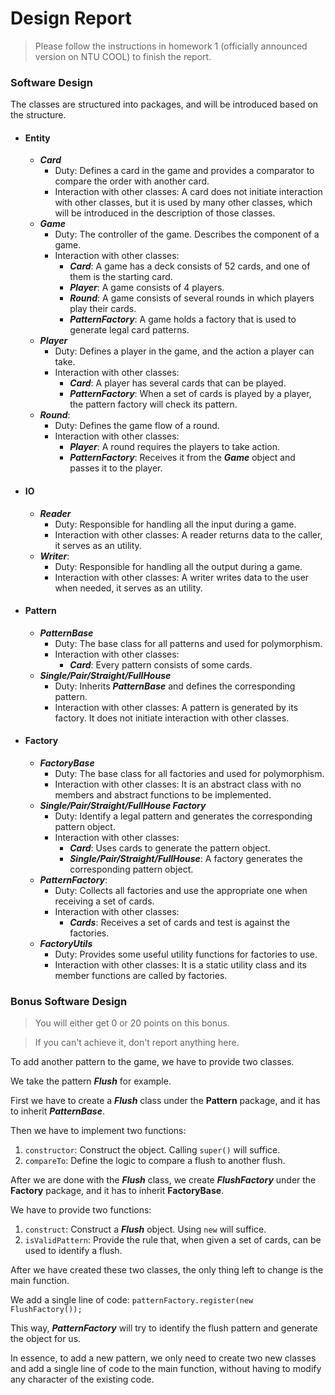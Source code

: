 # Design Report

>  Please follow the instructions in homework 1 (officially announced version on NTU COOL) to finish the report.



### Software Design

The classes are structured into packages, and will be introduced based on the structure.

* #### Entity

  * ***Card***
    * Duty: Defines a card in the game and provides a comparator to compare the order with another card.
    * Interaction with other classes: A card does not initiate interaction with other classes, but it is used by many other classes, which will be introduced in the description of those classes.
  * ***Game***
    * Duty: The controller of the game. Describes the component of a game.
    * Interaction with other classes:
      * ***Card***: A game has a deck consists of 52 cards, and one of them is the starting card.
      * ***Player***: A game consists of 4 players.
      * ***Round***: A game consists of several rounds in which players play their cards.
      * ***PatternFactory***: A game holds a factory that is used to generate legal card patterns.
  * ***Player***
    * Duty: Defines a player in the game, and the action a player can take.
    * Interaction with other classes:
      * ***Card***: A player has several cards that can be played.
      * ***PatternFactory***: When a set of cards is played by a player, the pattern factory will check its pattern.
  * ***Round***:
    * Duty: Defines the game flow of a round.
    * Interaction with other classes:
      * ***Player***: A round requires the players to take action.
      * ***PatternFactory***: Receives it from the ***Game*** object and passes it to the player.

* #### IO

  * ***Reader***
    * Duty: Responsible for handling all the input during a game.
    * Interaction with other classes: A reader returns data to the caller, it serves as an utility.
  * ***Writer***:
    * Duty: Responsible for handling all the output during a game.
    * Interaction with other classes: A writer writes data to the user when needed, it serves as an utility.

* #### Pattern

  * ***PatternBase***
    * Duty: The base class for all patterns and used for polymorphism.
    * Interaction with other classes:
      * ***Card***: Every pattern consists of some cards.
  * ***Single/Pair/Straight/FullHouse***
    * Duty: Inherits ***PatternBase*** and defines the corresponding pattern.
    * Interaction with other classes: A pattern is generated by its factory. It does not initiate interaction with other classes.

* #### Factory

  * ***FactoryBase***
    * Duty: The base class for all factories and used for polymorphism.
    * Interaction with other classes: It is an abstract class with no members and abstract functions to be implemented.
  * ***Single/Pair/Straight/FullHouse Factory***
    * Duty: Identify a legal pattern and generates the corresponding pattern object.
    * Interaction with other classes:
      * ***Card***: Uses cards to generate the pattern object.
      * ***Single/Pair/Straight/FullHouse***: A factory generates the corresponding pattern object.
  * ***PatternFactory***:
    * Duty: Collects all factories and use the appropriate one when receiving a set of cards.
    * Interaction with other classes:
      * ***Cards***: Receives a set of cards and test is against the factories.
  * ***FactoryUtils***
    * Duty: Provides some useful utility functions for factories to use.
    * Interaction with other classes: It is a static utility class and its member functions are called by factories.

### Bonus Software Design

> You will either get 0 or 20 points on this bonus. 

> If you can't achieve it, don't report anything here.

To add another pattern to the game, we have to provide two classes.

We take the pattern ***Flush*** for example.

First we have to create a ***Flush*** class under the **Pattern** package, and it has to inherit ***PatternBase***.

Then we have to implement two functions:

1. `constructor`: Construct the object. Calling `super()` will suffice.
2. `compareTo`: Define the logic to compare a flush to another flush.



After we are done with the ***Flush*** class, we create ***FlushFactory*** under the **Factory** package, and it has to inherit **FactoryBase**.

We have to provide two functions:

1. `construct`: Construct a ***Flush*** object. Using `new` will suffice.
2. `isValidPattern`: Provide the rule that, when given a set of cards, can be used to identify a flush.



After we have created these two classes, the only thing left to change is the main function.

We add a single line of code:  `patternFactory.register(new FlushFactory());` 

This way, ***PatternFactory*** will try to identify the flush pattern and generate the object for us.

In essence, to add a new pattern, we only need to create two new classes and add a single line of code to the main function, without having to modify any character of the existing code.